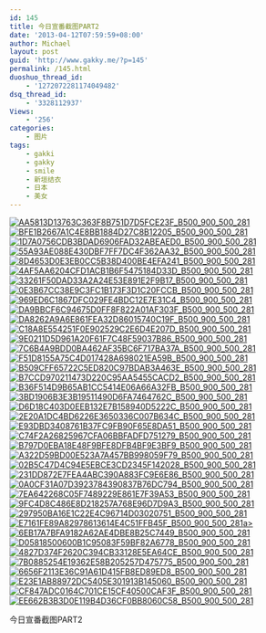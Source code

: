 ```yaml
---
id: 145
title: 今日宣番截图PART2
date: '2013-04-12T07:59:59+08:00'
author: Michael
layout: post
guid: 'http://www.gakky.me/?p=145'
permalink: /145.html
duoshuo_thread_id:
    - '1272072281174049482'
dsq_thread_id:
    - '3328112937'
Views:
    - '256'
categories:
    - 图片
tags:
    - gakki
    - gakky
    - smile
    - 新垣结衣
    - 日本
    - 美女
---
```


[![AA5813D13763C363F8B751D7D5FCE23F_B500_900_500_281](http://www.yui-aragaki.org/wp-content/uploads/img/AA5813D13763C363F8B751D7D5FCE23F_B500_900_500_281.jpeg)](http://www.yui-aragaki.org/wp-content/uploads/img/AA5813D13763C363F8B751D7D5FCE23F_B1280_1280_1280_720.jpeg) [![BFE1B2667A1C4E8BB1884D27C8B12205_B500_900_500_281](http://www.yui-aragaki.org/wp-content/uploads/img/BFE1B2667A1C4E8BB1884D27C8B12205_B500_900_500_281.jpeg)](http://www.yui-aragaki.org/wp-content/uploads/img/BFE1B2667A1C4E8BB1884D27C8B12205_B1280_1280_1280_720.jpeg) [![1D7A0756CDB3BDAD6906FAD32ABEAED0_B500_900_500_281](http://www.yui-aragaki.org/wp-content/uploads/img/1D7A0756CDB3BDAD6906FAD32ABEAED0_B500_900_500_281.jpeg)](http://www.yui-aragaki.org/wp-content/uploads/img/1D7A0756CDB3BDAD6906FAD32ABEAED0_B1280_1280_1280_720.jpeg) [![55A93AE088E430DBF7FF7DC4F362AA32_B500_900_500_281](http://www.yui-aragaki.org/wp-content/uploads/img/55A93AE088E430DBF7FF7DC4F362AA32_B500_900_500_281.jpeg)](http://www.yui-aragaki.org/wp-content/uploads/img/55A93AE088E430DBF7FF7DC4F362AA32_B1280_1280_1280_720.jpeg) [![8D4653D0E3EB0CC5B38D400BE4EFA241_B500_900_500_281](http://www.yui-aragaki.org/wp-content/uploads/img/8D4653D0E3EB0CC5B38D400BE4EFA241_B500_900_500_281.jpeg)](http://www.yui-aragaki.org/wp-content/uploads/img/8D4653D0E3EB0CC5B38D400BE4EFA241_B1280_1280_1280_720.jpeg) [![4AF5AA6204CFD1ACB1B6F5475184D33D_B500_900_500_281](http://www.yui-aragaki.org/wp-content/uploads/img/4AF5AA6204CFD1ACB1B6F5475184D33D_B500_900_500_281.jpeg)](http://www.yui-aragaki.org/wp-content/uploads/img/4AF5AA6204CFD1ACB1B6F5475184D33D_B1280_1280_1280_720.jpeg) [![33261F50DAD33A2A24E53E891E2F9B17_B500_900_500_281](http://www.yui-aragaki.org/wp-content/uploads/img/33261F50DAD33A2A24E53E891E2F9B17_B500_900_500_281.jpeg)](http://www.yui-aragaki.org/wp-content/uploads/img/33261F50DAD33A2A24E53E891E2F9B17_B1280_1280_1280_720.jpeg) [![0E3B67CC38E9C3FC1B173F3D1C20FCCB_B500_900_500_281](http://www.yui-aragaki.org/wp-content/uploads/img/0E3B67CC38E9C3FC1B173F3D1C20FCCB_B500_900_500_281.jpeg)](http://www.yui-aragaki.org/wp-content/uploads/img/0E3B67CC38E9C3FC1B173F3D1C20FCCB_B1280_1280_1280_720.jpeg) [![969ED6C1867DFC029FE4BDC12E7E31C4_B500_900_500_281](http://www.yui-aragaki.org/wp-content/uploads/img/969ED6C1867DFC029FE4BDC12E7E31C4_B500_900_500_281.jpeg)](http://www.yui-aragaki.org/wp-content/uploads/img/969ED6C1867DFC029FE4BDC12E7E31C4_B1280_1280_1280_720.jpeg) [![DA9BBCF6C94675D0FF8F822A01AF303F_B500_900_500_281](http://www.yui-aragaki.org/wp-content/uploads/img/DA9BBCF6C94675D0FF8F822A01AF303F_B500_900_500_281.jpeg)](http://www.yui-aragaki.org/wp-content/uploads/img/DA9BBCF6C94675D0FF8F822A01AF303F_B1280_1280_1280_720.jpeg) [![DA8262A9A6E861FEA32D86015740C19F_B500_900_500_281](http://www.yui-aragaki.org/wp-content/uploads/img/DA8262A9A6E861FEA32D86015740C19F_B500_900_500_281.jpeg)](http://www.yui-aragaki.org/wp-content/uploads/img/DA8262A9A6E861FEA32D86015740C19F_B1280_1280_1280_720.jpeg) [![C18A8E554251F0E902529C2E6D4E207D_B500_900_500_281](http://www.yui-aragaki.org/wp-content/uploads/img/C18A8E554251F0E902529C2E6D4E207D_B500_900_500_281.jpeg)](http://www.yui-aragaki.org/wp-content/uploads/img/C18A8E554251F0E902529C2E6D4E207D_B1280_1280_1280_720.jpeg) [![9E0211D5D961A20F61F7C48F59037B86_B500_900_500_281](http://www.yui-aragaki.org/wp-content/uploads/img/9E0211D5D961A20F61F7C48F59037B86_B500_900_500_281.jpeg)](http://www.yui-aragaki.org/wp-content/uploads/img/9E0211D5D961A20F61F7C48F59037B86_B1280_1280_1280_720.jpeg) [![7C6B4A9BDD0BA462AF35BC6F717BA37A_B500_900_500_281](http://www.yui-aragaki.org/wp-content/uploads/img/7C6B4A9BDD0BA462AF35BC6F717BA37A_B500_900_500_281.jpeg)](http://www.yui-aragaki.org/wp-content/uploads/img/7C6B4A9BDD0BA462AF35BC6F717BA37A_B1280_1280_1280_720.jpeg) [![F51D8155A75C4D017428A698021EA59B_B500_900_500_281](http://www.yui-aragaki.org/wp-content/uploads/img/F51D8155A75C4D017428A698021EA59B_B500_900_500_281.jpeg)](http://www.yui-aragaki.org/wp-content/uploads/img/F51D8155A75C4D017428A698021EA59B_B1280_1280_1280_720.jpeg) [![B509CFF65722C5ED820C97BDAB3A463E_B500_900_500_281](http://www.yui-aragaki.org/wp-content/uploads/img/B509CFF65722C5ED820C97BDAB3A463E_B500_900_500_281.jpeg)](http://www.yui-aragaki.org/wp-content/uploads/img/B509CFF65722C5ED820C97BDAB3A463E_B1280_1280_1280_720.jpeg) [![B7CCD970211473D220C95AA5455CACD2_B500_900_500_281](http://www.yui-aragaki.org/wp-content/uploads/img/B7CCD970211473D220C95AA5455CACD2_B500_900_500_281.jpeg)](http://www.yui-aragaki.org/wp-content/uploads/img/B7CCD970211473D220C95AA5455CACD2_B1280_1280_1280_720.jpeg) [![B36F514D9B65AB1CC5414E06A66A32FB_B500_900_500_281](http://www.yui-aragaki.org/wp-content/uploads/img/B36F514D9B65AB1CC5414E06A66A32FB_B500_900_500_281.jpeg)](http://www.yui-aragaki.org/wp-content/uploads/img/B36F514D9B65AB1CC5414E06A66A32FB_B1280_1280_1280_720.jpeg) [![3BD1906B3E3B19511490D6FA7464762C_B500_900_500_281](http://www.yui-aragaki.org/wp-content/uploads/img/3BD1906B3E3B19511490D6FA7464762C_B500_900_500_281.jpeg)](http://www.yui-aragaki.org/wp-content/uploads/img/3BD1906B3E3B19511490D6FA7464762C_B1280_1280_1280_720.jpeg) [![D6D18C403D0EEB132E7B158940D5222C_B500_900_500_281](http://www.yui-aragaki.org/wp-content/uploads/img/D6D18C403D0EEB132E7B158940D5222C_B500_900_500_281.jpeg)](http://www.yui-aragaki.org/wp-content/uploads/img/D6D18C403D0EEB132E7B158940D5222C_B1280_1280_1280_720.jpeg) [![2E20A1DC4BD6226E3650336C007B634C_B500_900_500_281](http://www.yui-aragaki.org/wp-content/uploads/img/2E20A1DC4BD6226E3650336C007B634C_B500_900_500_281.jpeg)](http://www.yui-aragaki.org/wp-content/uploads/img/2E20A1DC4BD6226E3650336C007B634C_B1280_1280_1280_720.jpeg) [![E93DBD3408761B37FC9FB90F65E8DA51_B500_900_500_281](http://www.yui-aragaki.org/wp-content/uploads/img/E93DBD3408761B37FC9FB90F65E8DA51_B500_900_500_281.jpeg)](http://www.yui-aragaki.org/wp-content/uploads/img/E93DBD3408761B37FC9FB90F65E8DA51_B1280_1280_1280_720.jpeg) [![C74F2A26825967CFA06BBFADFD751279_B500_900_500_281](http://www.yui-aragaki.org/wp-content/uploads/img/C74F2A26825967CFA06BBFADFD751279_B500_900_500_281.jpeg)](http://www.yui-aragaki.org/wp-content/uploads/img/C74F2A26825967CFA06BBFADFD751279_B1280_1280_1280_720.jpeg) [![B797D0EBA18E48F9BFE8DFB4BF9E3BF9_B500_900_500_281](http://www.yui-aragaki.org/wp-content/uploads/img/B797D0EBA18E48F9BFE8DFB4BF9E3BF9_B500_900_500_281.jpeg)](http://www.yui-aragaki.org/wp-content/uploads/img/B797D0EBA18E48F9BFE8DFB4BF9E3BF9_B1280_1280_1280_720.jpeg) [![A322D59BD00E523A7A457BB998059F79_B500_900_500_281](http://www.yui-aragaki.org/wp-content/uploads/img/A322D59BD00E523A7A457BB998059F79_B500_900_500_281.jpeg)](http://www.yui-aragaki.org/wp-content/uploads/img/A322D59BD00E523A7A457BB998059F79_B1280_1280_1280_720.jpeg) [![02B5C47D4C94E5EBCE3CD2345F142028_B500_900_500_281](http://www.yui-aragaki.org/wp-content/uploads/img/02B5C47D4C94E5EBCE3CD2345F142028_B500_900_500_281.jpeg)](http://www.yui-aragaki.org/wp-content/uploads/img/02B5C47D4C94E5EBCE3CD2345F142028_B1280_1280_1280_720.jpeg) [![231DD872E7FEA4ABC390A883FC9E6E86_B500_900_500_281](http://www.yui-aragaki.org/wp-content/uploads/img/231DD872E7FEA4ABC390A883FC9E6E86_B500_900_500_281.jpeg)](http://www.yui-aragaki.org/wp-content/uploads/img/231DD872E7FEA4ABC390A883FC9E6E86_B1280_1280_1280_720.jpeg) [![0A0CF31A07D3923784390837B76DC794_B500_900_500_281](http://www.yui-aragaki.org/wp-content/uploads/img/0A0CF31A07D3923784390837B76DC794_B500_900_500_281.jpeg)](http://www.yui-aragaki.org/wp-content/uploads/img/0A0CF31A07D3923784390837B76DC794_B1280_1280_1280_720.jpeg) [![7EA642268C05F7489229E861E7F39A53_B500_900_500_281](http://www.yui-aragaki.org/wp-content/uploads/img/7EA642268C05F7489229E861E7F39A53_B500_900_500_281.jpeg)](http://www.yui-aragaki.org/wp-content/uploads/img/7EA642268C05F7489229E861E7F39A53_B1280_1280_1280_720.jpeg) [![9FC4D8C486E8D218257A768E96D7D9A3_B500_900_500_281](http://www.yui-aragaki.org/wp-content/uploads/img/9FC4D8C486E8D218257A768E96D7D9A3_B500_900_500_281.jpeg)](http://www.yui-aragaki.org/wp-content/uploads/img/9FC4D8C486E8D218257A768E96D7D9A3_B1280_1280_1280_720.jpeg) [![297950BA16E1C22E4C96714D03020751_B500_900_500_281](http://www.yui-aragaki.org/wp-content/uploads/img/297950BA16E1C22E4C96714D03020751_B500_900_500_281.jpeg)](http://www.yui-aragaki.org/wp-content/uploads/img/297950BA16E1C22E4C96714D03020751_B1280_1280_1280_720.jpeg) [![E7161FE89A82978613614E4C51FFB45F_B500_900_500_281](http://www.yui-aragaki.org/wp-content/uploads/img/E7161FE89A82978613614E4C51FFB45F_B500_900_500_281.jpeg)a&gt; ](http://www.yui-aragaki.org/wp-content/uploads/img/E7161FE89A82978613614E4C51FFB45F_B1280_1280_1280_720.jpeg)[![6EB17A7BFA9182A62AE4DBE8B25C7449_B500_900_500_281](http://www.yui-aragaki.org/wp-content/uploads/img/6EB17A7BFA9182A62AE4DBE8B25C7449_B500_900_500_281.jpeg)](http://www.yui-aragaki.org/wp-content/uploads/img/6EB17A7BFA9182A62AE4DBE8B25C7449_B1280_1280_1280_720.jpeg) [![D05818500600B1C95083F59BF82A6778_B500_900_500_281](http://www.yui-aragaki.org/wp-content/uploads/img/D05818500600B1C95083F59BF82A6778_B500_900_500_281.jpeg)](http://www.yui-aragaki.org/wp-content/uploads/img/D05818500600B1C95083F59BF82A6778_B1280_1280_1280_720.jpeg) [![4827D374F2620C394CB33128E5EA64CE_B500_900_500_281](http://www.yui-aragaki.org/wp-content/uploads/img/4827D374F2620C394CB33128E5EA64CE_B500_900_500_281.jpeg)](http://www.yui-aragaki.org/wp-content/uploads/img/4827D374F2620C394CB33128E5EA64CE_B1280_1280_1280_720.jpeg) [![7B0885254E19362E58B205257D475775_B500_900_500_281](http://www.yui-aragaki.org/wp-content/uploads/img/7B0885254E19362E58B205257D475775_B500_900_500_281.jpeg)](http://www.yui-aragaki.org/wp-content/uploads/img/7B0885254E19362E58B205257D475775_B1280_1280_1280_720.jpeg) [![6656F2113E36C91A61D415FB8ED89ED8_B500_900_500_281](http://www.yui-aragaki.org/wp-content/uploads/img/6656F2113E36C91A61D415FB8ED89ED8_B500_900_500_281.jpeg)](http://www.yui-aragaki.org/wp-content/uploads/img/6656F2113E36C91A61D415FB8ED89ED8_B1280_1280_1280_720.jpeg) [![E23E1AB88972DC5405E301913B145060_B500_900_500_281](http://www.yui-aragaki.org/wp-content/uploads/img/E23E1AB88972DC5405E301913B145060_B500_900_500_281.jpeg)](http://www.yui-aragaki.org/wp-content/uploads/img/E23E1AB88972DC5405E301913B145060_B1280_1280_1280_720.jpeg) [![CF847ADC0164C701CE15CF40500CAF3F_B500_900_500_281](http://www.yui-aragaki.org/wp-content/uploads/img/CF847ADC0164C701CE15CF40500CAF3F_B500_900_500_281.jpeg)](http://www.yui-aragaki.org/wp-content/uploads/img/CF847ADC0164C701CE15CF40500CAF3F_B1280_1280_1280_720.jpeg) [![EE662B3B3D0E119B4D36CF0BB8060C58_B500_900_500_281](http://www.yui-aragaki.org/wp-content/uploads/img/EE662B3B3D0E119B4D36CF0BB8060C58_B500_900_500_281.jpeg)](http://www.yui-aragaki.org/wp-content/uploads/img/EE662B3B3D0E119B4D36CF0BB8060C58_B1280_1280_1280_720.jpeg)

今日宣番截图PART2